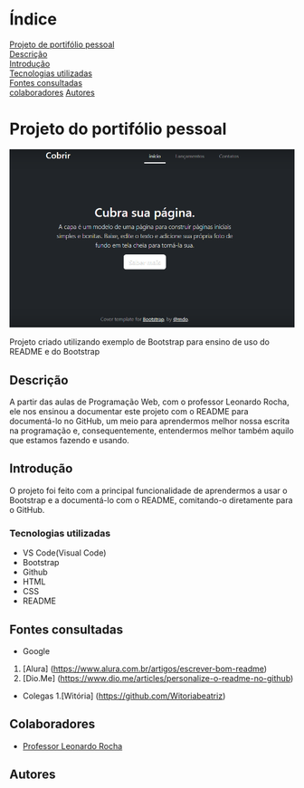 # Índice

[Projeto de portifólio pessoal](#portifolio_pessoal)  
[Descrição](#descri%C3%A7%C3%A3o)  
[Introdução](#introdu%C3%A7%C3%A3o)  
[Tecnologias utilizadas](#tecnologias-utilizadas)  
[Fontes consultadas](#fontes-consultadas)  
[colaboradores](#colaboradores) 
[Autores]() 

# Projeto do portifólio pessoal

![Capa do projeto](img/Capa.png)

Projeto criado utilizando exemplo de Bootstrap para ensino de uso do README e do Bootstrap

 ## Descrição
A partir das aulas de Programação Web, com o professor Leonardo Rocha, ele nos ensinou a documentar este projeto com o README para documentá-lo no GitHub, um meio para aprendermos melhor nossa escrita na programação e, consequentemente, entendermos melhor também aquilo que estamos fazendo e usando. 

 ## Introdução
O projeto foi feito com a principal funcionalidade de aprendermos a usar o Bootstrap e a documentá-lo com o README, comitando-o diretamente para o GitHub.

 ### Tecnologias utilizadas
 * VS Code(Visual Code) 
 * Bootstrap 
 * Github 
 * HTML 
 * CSS 
 * README 
 ## Fontes consultadas
 * Google 
  1. [Alura] (https://www.alura.com.br/artigos/escrever-bom-readme) 
  2. [Dio.Me] (https://www.dio.me/articles/personalize-o-readme-no-github)
 * Colegas 
  1.[Witória] (https://github.com/Witoriabeatriz) 
 ## Colaboradores
 * [Professor Leonardo Rocha](https://github.com/leonardossrocha) 
 ## Autores
 